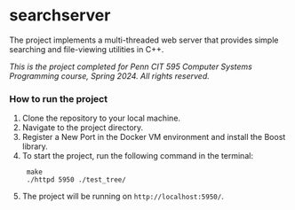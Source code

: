 # searchserver

The project implements a multi-threaded web server that provides simple searching and file-viewing utilities in C++.

_This is the project completed for Penn CIT 595 Computer Systems Programming course, Spring 2024. All rights reserved._


### How to run the project

1. Clone the repository to your local machine.
2. Navigate to the project directory.
3. Register a New Port in the Docker VM environment and install the Boost library.
4. To start the project, run the following command in the terminal:
   ```
    make
    ./httpd 5950 ./test_tree/
    ```
5. The project will be running on `http://localhost:5950/`.
